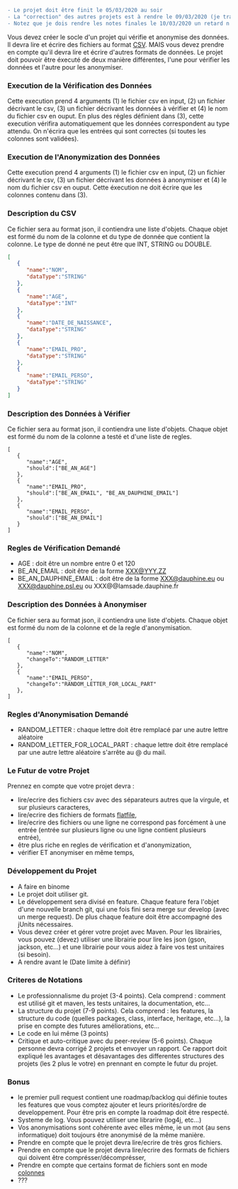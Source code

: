 ```diff
- Le projet doit être finit le 05/03/2020 au soir
- La "correction" des autres projets est à rendre le 09/03/2020 (je transmettrais à chacun les projets que vous devez corriger le 06/03/2020)
- Notez que je dois rendre les notes finales le 10/03/2020 un retard n'est donc pas possible.
```

Vous devez créer le socle d'un projet qui vérifie et anonymise des données. 
Il devra lire et écrire des fichiers au format [CSV](https://fr.wikipedia.org/wiki/Comma-separated_values). 
MAIS vous devez prendre en compte qu'il devra lire et écrire d'autres formats de données.
Le projet doit pouvoir être éxecuté de deux manière différentes, l'une pour vérifier les données et l'autre pour les anonymiser.

### Execution de la Vérification des Données
Cette execution prend 4 arguments (1) le fichier csv en input, (2) un fichier décrivant le csv, (3) un fichier décrivant les données à vérifier et (4) le nom du fichier csv en ouput.
En plus des régles définient dans (3), cette execution vérifira automatiquement que les données correspondent au type attendu. 
On n'écrira que les entrées qui sont correctes (si toutes les colonnes sont validées).

### Execution de l'Anonymization des Données
Cette execution prend 4 arguments (1) le fichier csv en input, (2) un fichier décrivant le csv, (3) un fichier décrivant les données à anonymiser et (4) le nom du fichier csv en ouput. Cette éxecution ne doit écrire que les colonnes contenu dans (3).

### Description du CSV
Ce fichier sera au format json, il contiendra une liste d'objets. Chaque objet est formé  du nom de la colonne et du type de donnée que contient la colonne. Le type de donné ne peut être que INT, STRING ou DOUBLE.
```JSON
[ 
   { 
      "name":"NOM",
      "dataType":"STRING"
   },
   { 
      "name":"AGE",
      "dataType":"INT"
   },
   { 
      "name":"DATE_DE_NAISSANCE",
      "dataType":"STRING"
   },
   { 
      "name":"EMAIL_PRO",
      "dataType":"STRING"
   },
   { 
      "name":"EMAIL_PERSO",
      "dataType":"STRING"
   }
]
```

### Description des Données à Vérifier
Ce fichier sera au format json, il contiendra une liste d'objets. Chaque objet est formé du nom de la colonne a testé et d'une liste de regles.
```
[ 
   { 
      "name":"AGE",
      "should":["BE_AN_AGE"]
   },
   { 
      "name":"EMAIL_PRO",
      "should":["BE_AN_EMAIL", "BE_AN_DAUPHINE_EMAIL"]
   },
   { 
      "name":"EMAIL_PERSO",
      "should":["BE_AN_EMAIL"]
   }
]
```

### Regles de Vérification Demandé
- AGE : doit être un nombre entre 0 et 120
- BE_AN_EMAIL : doit être de la forme XXX@YYY.ZZ
- BE_AN_DAUPHINE_EMAIL : doit être de la forme XXX@dauphine.eu ou XXX@dauphine.psl.eu ou XXX@@lamsade.dauphine.fr

### Description des Données à Anonymiser
Ce fichier sera au format json, il contiendra une liste d'objets. Chaque objet est formé du nom de la colonne et de la regle d'anonymisation.
```
[ 
   { 
      "name":"NOM",
      "changeTo":"RANDOM_LETTER"
   },    
   { 
      "name":"EMAIL_PERSO",
      "changeTo":"RANDOM_LETTER_FOR_LOCAL_PART"
   },
]
```

### Regles d'Anonymisation Demandé
- RANDOM_LETTER : chaque lettre doit être remplacé par une autre lettre aléatoire
- RANDOM_LETTER_FOR_LOCAL_PART : chaque lettre doit être remplacé par une autre lettre aléatoire s'arrête au @ du mail.

### Le Futur de votre Projet
Prennez en compte que votre projet devra :
- lire/ecrire des fichiers csv avec des séparateurs autres que la virgule, et sur plusieurs caracteres,
- lire/ecrire des fichiers de formats [flatfile](https://en.wikipedia.org/wiki/Flat-file_database),
- lire/ecrire des fichiers ou une ligne ne correspond pas forcément à une entrée (entrée sur plusieurs ligne ou une ligne contient plusieurs entrée),
- être plus riche en regles de vérification et d'anonymization,
- vérifier ET anonymiser en même temps,



### Développement du Projet
- A faire en binome
- Le projet doit utiliser git. 
- Le développement sera divisé en feature. Chaque feature fera l'objet d'une nouvelle branch git, qui une fois fini sera merge sur develop (avec un merge request). De plus chaque feature doit être accompagné des jUnits nécessaires.
- Vous devez créer et gérer votre projet avec Maven. Pour les librairies, vous pouvez (devez) utiliser une librairie pour lire les json (gson, jackson, etc...) et une librairie pour vous aidez à faire vos test unitaires (si besoin).
- A rendre avant le (Date limite à définir)

### Criteres de Notations
- Le professionnalisme du projet (3-4 points). Cela comprend : comment est utilisé git et maven, les tests unitaires, la documentation,  etc... 
- La structure du projet (7-9 points). Cela comprend : les features, la structure du code (quelles packages, class, interface, heritage, etc...), la prise en compte des futures améliorations, etc... 
- Le code en lui même (3 points)
- Critique et auto-critique avec du peer-review (5-6 points). Chaque personne devra corrigé 2 projets et envoyer un rapport.
Ce rapport doit expliqué les avantages et désavantages des differentes structures des projets (les 2 plus le votre) en prennant en compte le futur du projet.


### Bonus
- le premier pull request contient une roadmap/backlog qui définie toutes les features que vous comptez ajouter et leurs priorités/ordre de developpement. Pour être pris en compte la roadmap doit être respecté. 
- Systeme de log. Vous pouvez utiliser une librarire (log4j, etc...)
- Vos anonymisations sont cohérente avec elles même, ie un mot (au sens informatique) doit toujours être anonymisé de la même manière.
- Prendre en compte que le projet devra lire/ecrire de très gros fichiers.
- Prendre en compte que le projet devra lire/ecrire des formats de fichiers qui doivent être comprésser/décomprésser,
- Prendre en compte que certains format de fichiers sont en mode [colonnes](https://fr.wikipedia.org/wiki/Base_de_donn%C3%A9es_orient%C3%A9e_colonnes)
- ???

